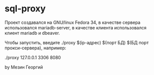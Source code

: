 # sql-proxy

Проект создавался на GNU/linux Fedora 34, в качестве сервера использовался mariadb-server, в качестве клиента использовался клиент mariadb и dbeaver.

Чтобы запустить, введите ./proxy $(ip-адрес) $(порт БД) $(БД порт прокси-сервера), например:

 ./proxy 127.0.0.1 3306 8080
 
 by Мезин Георгий
